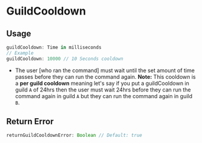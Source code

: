 # GuildCooldown
## Usage
```js
guildCooldown: Time in milliseconds
// Example
guildCooldown: 10000 // 10 Seconds cooldown
```
* The user [who ran the command] must wait until the set amount of time passes before they can run the command again. **Note:** This cooldown is a __per guild cooldown__ meaning let's say if you put a guildCooldown in guild `A` of 24hrs then the user must wait 24hrs before they can run the command again in guild `A` but they can run the command again in guild `B`.
## Return Error
```js
returnGuildCooldownError: Boolean // Default: true
```
